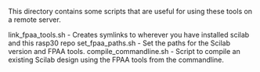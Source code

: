 This directory contains some scripts that are useful for using these tools on a remote server.

link_fpaa_tools.sh - Creates symlinks to wherever you have installed scilab and this rasp30 repo
set_fpaa_paths.sh - Set the paths for the Scilab version and FPAA tools.
compile_commandline.sh - Script to compile an existing Scilab design using the FPAA tools from the commandline. 
